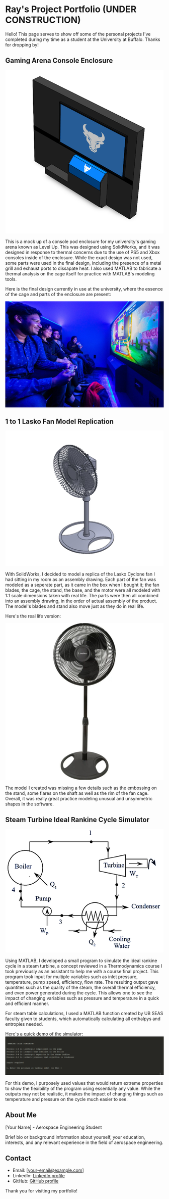 # Ray's Project Portfolio (UNDER CONSTRUCTION)

Hello! This page serves to show off some of the personal projects I've completed during my time as a student at the University at Buffalo. Thanks for dropping by!

## Gaming Arena Console Enclosure

![Console Enclosure Wall](/assets/img/consolepod_front_wall.PNG)

This is a mock up of a console pod enclosure for my university's gaming arena known as Level Up. This was designed using SolidWorks, and it was designed in response to thermal concerns due to the use of PS5 and Xbox consoles inside of the enclosure. While the exact design was not used, some parts were used in the final design, including the presence of a metal grill and exhaust ports to dissapate heat. I also used MATLAB to fabricate a thermal analysis on the cage itself for practice with MATLAB's modeling tools.

Here is the final design currently in use at the university, where the essence of the cage and parts of the enclosure are present:

![Final Enclosure](/assets/img/finalconsolepod.png)

## 1 to 1 Lasko Fan Model Replication

![Lasko Fan Model](assets/img/fanremovebg-transformed.png)

With SolidWorks, I decided to model a replica of the Lasko Cyclone fan I had sitting in my room as an assembly drawing. Each part of the fan was modeled as a seperate part, as it came in the box when I bought it; the fan blades, the cage, the stand, the base, and the motor were all modeled with 1:1 scale dimensions taken with real life. The parts were then all combined into an assembly drawing, in the order of actual assembly of the product. The model's blades and stand also move just as they do in real life. 

Here's the real life version:

![Lasko Fan Real](assets/img/s-l1600.jpg)

The model I created was missing a few details such as the embossing on the stand, some flares on the shaft as well as the rim of the fan cage. Overall, it was really great practice modeling unusual and unsymmetric shapes in the software.

## Steam Turbine Ideal Rankine Cycle Simulator
![Ideal Rankine Cycle](assets/img/Rankine-Cycle.png)

Using MATLAB, I developed a small program to simulate the ideal rankine cycle in a steam turbine, a concept reviewed in a Thermodynamics course I took previously as an assistant to help me with a course final project. This program took input for multiple variables such as inlet pressure, temperature, pump speed, efficiency, flow rate. The resulting output gave quantites such as the quality of the steam, the overall thermal efficiency, and even power generated during the cycle. This allows one to see the impact of changing variables such as pressure and temperature in a quick and efficient manner.

For steam table calculations, I used a MATLAB function created by UB SEAS faculty given to students, which automatically calculating all enthalpys and entropies needed. 

Here's a quick demo of the simulator:
![Rankine Cycle Sim](assets/img/MATLAB_OnsYmmTjRx.gif)

For this demo, I purposely used values that would return extreme properties to show the flexibility of the program using essentially any value. While the outputs may not be realistic, it makes the impact of changing things such as temperature and pressure on the cycle much easier to see.


<!-- Repeat the pattern for more projects as needed -->

## About Me

[Your Name] - Aerospace Engineering Student

Brief bio or background information about yourself, your education, interests, and any relevant experience in the field of aerospace engineering.

## Contact

- Email: [your-email@example.com]
- LinkedIn: [LinkedIn profile](https://www.linkedin.com/in/yourprofile)
- GitHub: [GitHub profile](https://github.com/yourusername)

Thank you for visiting my portfolio!
